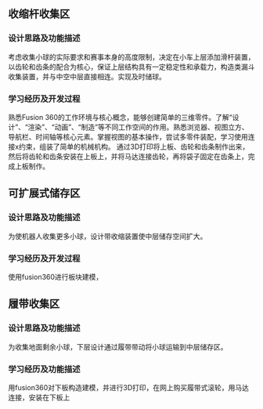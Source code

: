 ## 收缩杆收集区
 ### 设计思路及功能描述
  考虑收集小球的实际要求和赛事本身的高度限制，决定在小车上层添加滑杆装置，以齿轮和齿条的配合为核心，保证上层结构具有一定稳定性和承载力，构造类漏斗收集装置，并与中空中层直接相连。实现及时储球。
 ### 学习经历及开发过程
  熟悉Fusion 360的工作环境与核心概念，能够创建简单的三维零件。了解“设计”、“渲染”、“动画”、“制造”等不同工作空间的作用。熟悉浏览器、视图立方、导航栏、时间轴等核心元素。掌握视图的基本操作，尝试多零件装配，学习使用连接x约束，组装了简单的机械机构。
  通过3D打印将上板、齿轮和齿条制作出来，然后将齿轮和齿条安装在上板上，并将马达连接齿轮，再将袋子固定在齿条上，完成上板制作。
## 可扩展式储存区
 ### 设计思路及功能描述
  为使机器人收集更多小球，设计带收缩装置使中层储存空间扩大。
 ### 学习经历及开发过程
  使用fusion360进行板块建模，
## 履带收集区
 ### 设计思路及功能描述
  为收集地面剩余小球，下层设计通过履带带动将小球运输到中层储存区。
 ### 学习经历及功能描述
  用fusion360对下板构造建模，并进行3D打印，在网上购买履带式滚轮，用马达连接，安装在下板上
